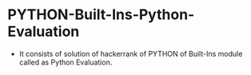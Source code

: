 # PYTHON-Built-Ins-Python-Evaluation
- It consists of solution of hackerrank of PYTHON of Built-Ins module called as Python Evaluation.
